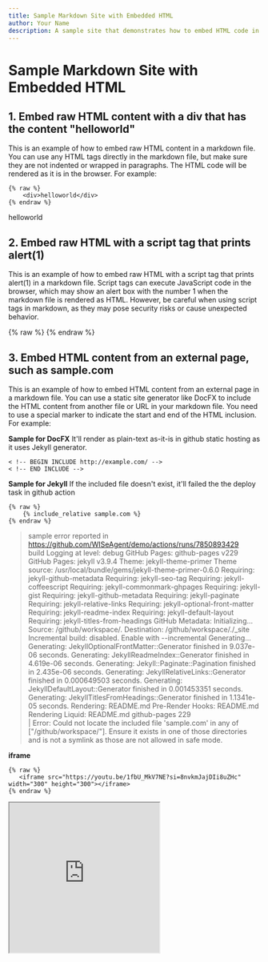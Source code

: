 ```yaml
---
title: Sample Markdown Site with Embedded HTML
author: Your Name
description: A sample site that demonstrates how to embed HTML code in markdown files
---
```


# Sample Markdown Site with Embedded HTML

## 1. Embed raw HTML content with a div that has the content "helloworld"

This is an example of how to embed raw HTML content in a markdown file. You can use any HTML tags directly in the markdown file, but make sure they are not indented or wrapped in paragraphs. The HTML code will be rendered as it is in the browser. For example:
```MD
{% raw %}
    <div>helloworld</div>
{% endraw %}
```
<div>helloworld</div>

## 2. Embed raw HTML with a script tag that prints alert(1)

This is an example of how to embed raw HTML with a script tag that prints alert(1) in a markdown file. Script tags can execute JavaScript code in the browser, which may show an alert box with the number 1 when the markdown file is rendered as HTML. However, be careful when using script tags in markdown, as they may pose security risks or cause unexpected behavior.

{% raw %}
    <script>alert("greetings");</script>
{% endraw %}
<script>alert("greetings");</script>

## 3. Embed HTML content from an external page, such as sample.com

This is an example of how to embed HTML content from an external page in a markdown file. You can use a static site generator like DocFX to include the HTML content from another file or URL in your markdown file. You need to use a special marker to indicate the start and end of the HTML inclusion. For example:


**Sample for DocFX**  It'll render as plain-text as-it-is in github static hosting as it uses Jekyll generator.

``` #MD
< !-- BEGIN INCLUDE http://example.com/ -->
< !-- END INCLUDE -->
```

**Sample for Jekyll** If the included file doesn't exist, it'll failed the the deploy task in github action
```MD
{% raw %}
    {% include_relative sample.com %}
{% endraw %}
```
> sample error reported in https://github.com/WISeAgent/demo/actions/runs/7850893429  
> build
 Logging at level: debug GitHub Pages: github-pages v229 GitHub Pages: jekyll v3.9.4 Theme: jekyll-theme-primer Theme source: /usr/local/bundle/gems/jekyll-theme-primer-0.6.0 Requiring: jekyll-github-metadata Requiring: jekyll-seo-tag Requiring: jekyll-coffeescript Requiring: jekyll-commonmark-ghpages Requiring: jekyll-gist Requiring: jekyll-github-metadata Requiring: jekyll-paginate Requiring: jekyll-relative-links Requiring: jekyll-optional-front-matter Requiring: jekyll-readme-index Requiring: jekyll-default-layout Requiring: jekyll-titles-from-headings GitHub Metadata: Initializing... Source: /github/workspace/. Destination: /github/workspace/./_site Incremental build: disabled. Enable with --incremental Generating... Generating: JekyllOptionalFrontMatter::Generator finished in 9.037e-06 seconds. Generating: JekyllReadmeIndex::Generator finished in 4.619e-06 seconds. Generating: Jekyll::Paginate::Pagination finished in 2.435e-06 seconds. Generating: JekyllRelativeLinks::Generator finished in 0.000649503 seconds. Generating: JekyllDefaultLayout::Generator finished in 0.001453351 seconds. Generating: JekyllTitlesFromHeadings::Generator finished in 1.1341e-05 seconds. Rendering: README.md Pre-Render Hooks: README.md Rendering Liquid: README.md github-pages 229  
| Error: Could not locate the included file 'sample.com' in any of ["/github/workspace/"]. Ensure it exists in one of those directories and is not a symlink as those are not allowed in safe mode. 

**iframe** 
```MD
{% raw %}
   <iframe src="https://youtu.be/1fbU_MkV7NE?si=8nvkmJajDIi8uZHc" width="300" height="300"></iframe>
{% endraw %}
```
<iframe src="https://youtu.be/1fbU_MkV7NE?si=8nvkmJajDIi8uZHc" width="300" height="300"></iframe>




